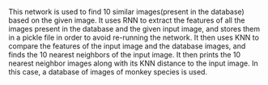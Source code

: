This network is used to find 10 similar images(present in the database) based on the given image.
It uses RNN to extract the features of all the images present in the database and the given input image, and stores them in a pickle file in order to avoid re-running the network.
It then uses KNN to compare the features of the input image and the database images, and finds the 10 nearest neighbors of the input image.
It then prints the 10 nearest neighbor images along with its KNN distance to the input image.
In this case, a database of images of monkey species is used.
